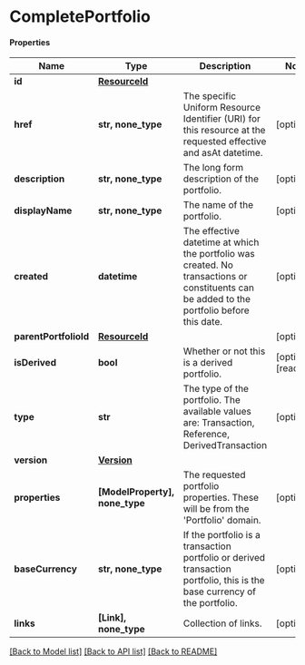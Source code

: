 # CompletePortfolio

#### Properties
Name | Type | Description | Notes
------------ | ------------- | ------------- | -------------
**id** | [**ResourceId**](ResourceId.md) |  | 
**href** | **str, none_type** | The specific Uniform Resource Identifier (URI) for this resource at the requested effective and asAt datetime. | [optional] 
**description** | **str, none_type** | The long form description of the portfolio. | [optional] 
**displayName** | **str, none_type** | The name of the portfolio. | [optional] 
**created** | **datetime** | The effective datetime at which the portfolio was created. No transactions or constituents can be added to the portfolio before this date. | [optional] 
**parentPortfolioId** | [**ResourceId**](ResourceId.md) |  | [optional] 
**isDerived** | **bool** | Whether or not this is a derived portfolio. | [optional] [readonly] 
**type** | **str** | The type of the portfolio. The available values are: Transaction, Reference, DerivedTransaction | [optional] 
**version** | [**Version**](Version.md) |  | 
**properties** | **[ModelProperty], none_type** | The requested portfolio properties. These will be from the &#x27;Portfolio&#x27; domain. | [optional] 
**baseCurrency** | **str, none_type** | If the portfolio is a transaction portfolio or derived transaction portfolio, this is the base currency of the portfolio. | [optional] 
**links** | **[Link], none_type** | Collection of links. | [optional] 

[[Back to Model list]](../README.md#documentation-for-models) [[Back to API list]](../README.md#documentation-for-api-endpoints) [[Back to README]](../README.md)

